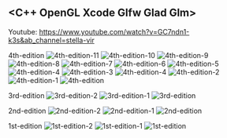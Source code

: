 ##  <C++ OpenGL Xcode Glfw Glad Glm>
Youtube: https://www.youtube.com/watch?v=GC7ndn1-k3s&ab_channel=stella-vir

4th-edition
![4th-edition-11](https://github.com/stella-vir/vehicleAutomation/blob/main/screenshots/Screen%20Shot%202022-10-22%20at%2013.13.50.png)
![4th-edition-10](https://github.com/stella-vir/vehicleAutomation/blob/main/screenshots/Screen%20Shot%202022-10-20%20at%2017.00.38.png)
![4th-edition-9](https://github.com/stella-vir/vehicleAutomation/blob/main/screenshots/Screen%20Shot%202022-10-20%20at%2013.37.38.png)
![4th-edition-8](https://github.com/stella-vir/vehicleAutomation/blob/main/screenshots/Screen%20Shot%202022-10-20%20at%2013.21.31.png)
![4th-edition-7](https://github.com/stella-vir/vehicleAutomation/blob/main/screenshots/Screen%20Shot%202022-10-20%20at%2010.44.53.png)
![4th-edition-6](https://github.com/stella-vir/vehicleAutomation/blob/main/screenshots/Screen%20Shot%202022-10-19%20at%2017.33.13.png)
![4th-edition-5](https://github.com/stella-vir/vehicleAutomation/blob/main/screenshots/Screen%20Shot%202022-10-19%20at%2017.12.08.png)
![4th-edition-4](https://github.com/stella-vir/vehicleAutomation/blob/main/screenshots/wow.gif)
![4th-edition-3](https://github.com/stella-vir/vehicleAutomation/blob/main/screenshots/Screen%20Shot%202022-10-12%20at%2020.10.03.png)
![4th-edition-4](https://github.com/stella-vir/vehicleAutomation/blob/main/screenshots/Screen%20Shot%202022-10-12%20at%2019.17.09.png)
![4th-edition-2](https://github.com/stella-vir/vehicleAutomation/blob/main/screenshots/Screen%20Shot%202022-10-05%20at%2019.53.46.png)
![4th-edition-1](https://github.com/stella-vir/vehicleAutomation/blob/main/screenshots/Screen%20Shot%202022-10-04%20at%2020.09.33.png)
![4th-edition](https://github.com/stella-vir/vehicleAutomation/blob/main/screenshots/Screen%20Shot%202022-10-04%20at%2020.01.23.png)


3rd-edition
![3rd-edition-2](https://github.com/stella-vir/vehicleAutomation/blob/main/screenshots/Screen%20Shot%202022-10-03%20at%2020.22.40.png)
![3rd-edition-1](https://github.com/stella-vir/vehicleAutomation/blob/main/screenshots/Screen%20Shot%202022-10-03%20at%2012.44.19.png)
![3rd-edition](https://github.com/stella-vir/vehicleAutomation/blob/main/screenshots/Screen%20Shot%202022-10-03%20at%2012.49.45.png)

2nd-edition
![2nd-edition-2](https://github.com/stella-vir/vehicleAutomation/blob/main/screenshots/Screen%20Shot%202022-10-02%20at%2017.33.36.png)
![2nd-edition-1](https://github.com/stella-vir/vehicleAutomation/blob/main/screenshots/Screen%20Shot%202022-10-02%20at%2017.30.05.png)
![2nd-edition](https://github.com/stella-vir/vehicleAutomation/blob/main/screenshots/Screen%20Shot%202022-10-01%20at%2022.38.41.png)

1st-edition
![1st-edition-2](https://github.com/stella-vir/vehicleAutomation/blob/main/screenshots/Screen%20Shot%202022-09-28%20at%2022.59.43.png)
![1st-edition-1](https://github.com/stella-vir/vehicleAutomation/blob/main/screenshots/Screen%20Shot%202022-09-28%20at%2022.00.12.png)
![1st-edition](https://github.com/stella-vir/vehicleAutomation/blob/main/screenshots/Screen%20Shot%202022-09-25%20at%2018.14.00.png)
